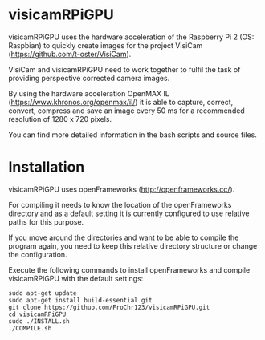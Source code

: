 # visicamRPiGPU
visicamRPiGPU uses the hardware acceleration of the Raspberry Pi 2 (OS: Raspbian) to quickly create images for the project VisiCam (https://github.com/t-oster/VisiCam).

VisiCam and visicamRPiGPU need to work together to fulfil the task of providing perspective corrected camera images.

By using the hardware acceleration OpenMAX IL (https://www.khronos.org/openmax/il/) it is able to capture, correct, convert, compress and save an image every 50 ms for a recommended resolution of 1280 x 720 pixels.

You can find more detailed information in the bash scripts and source files.

# Installation
visicamRPiGPU uses openFrameworks (http://openframeworks.cc/).

For compiling it needs to know the location of the openFrameworks directory and as a default setting it is currently configured to use relative paths for this purpose.

If you move around the directories and want to be able to compile the program again, you need to keep this relative directory structure or change the configuration.

Execute the following commands to install openFrameworks and compile visicamRPiGPU with the default settings:
```shell
sudo apt-get update
sudo apt-get install build-essential git
git clone https://github.com/FroChr123/visicamRPiGPU.git
cd visicamRPiGPU
sudo ./INSTALL.sh
./COMPILE.sh
```